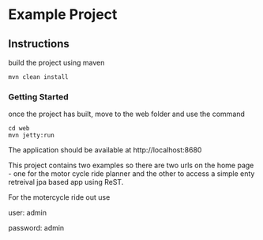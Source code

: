 # Example Project

## Instructions

build the project using maven
```
mvn clean install
```
### Getting Started

once the project has built, move to the web folder and use the command
```
cd web
mvn jetty:run
```
The application should be available at http://localhost:8680

This project contains two examples so there are two urls on the home page - one for the motor cycle ride planner and the other to access a simple enty retreival jpa based app using ReST.

For the motercycle ride out use

user: admin 

password: admin
